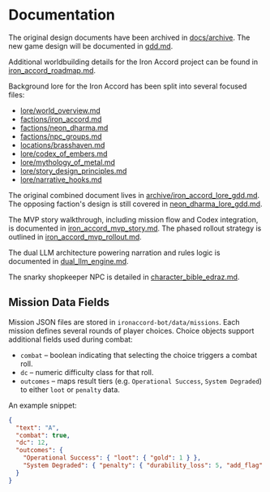# Documentation

The original design documents have been archived in [docs/archive](archive/).
The new game design will be documented in [gdd.md](gdd.md).

Additional worldbuilding details for the Iron Accord project can be found in
[iron_accord_roadmap.md](iron_accord_roadmap.md).

Background lore for the Iron Accord has been split into several focused files:
- [lore/world_overview.md](lore/world_overview.md)
- [factions/iron_accord.md](factions/iron_accord.md)
- [factions/neon_dharma.md](factions/neon_dharma.md)
- [factions/npc_groups.md](factions/npc_groups.md)
- [locations/brasshaven.md](locations/brasshaven.md)
- [lore/codex_of_embers.md](lore/codex_of_embers.md)
- [lore/mythology_of_metal.md](lore/mythology_of_metal.md)
- [lore/story_design_principles.md](lore/story_design_principles.md)
- [lore/narrative_hooks.md](lore/narrative_hooks.md)

The original combined document lives in
[archive/iron_accord_lore_gdd.md](archive/iron_accord_lore_gdd.md). The
opposing faction's design is still covered in
[neon_dharma_lore_gdd.md](neon_dharma_lore_gdd.md).

The MVP story walkthrough, including mission flow and Codex integration, is
documented in [iron_accord_mvp_story.md](iron_accord_mvp_story.md).
The phased rollout strategy is outlined in [iron_accord_mvp_rollout.md](iron_accord_mvp_rollout.md).

The dual LLM architecture powering narration and rules logic is documented in [dual_llm_engine.md](dual_llm_engine.md).

The snarky shopkeeper NPC is detailed in [character_bible_edraz.md](character_bible_edraz.md).


## Mission Data Fields

Mission JSON files are stored in `ironaccord-bot/data/missions`. Each mission defines several rounds of player choices. Choice objects support additional fields used during combat:

- `combat` – boolean indicating that selecting the choice triggers a combat roll.
- `dc` – numeric difficulty class for that roll.
- `outcomes` – maps result tiers (e.g. `Operational Success`, `System Degraded`) to either `loot` or `penalty` data.

An example snippet:

```json
{
  "text": "A",
  "combat": true,
  "dc": 12,
  "outcomes": {
    "Operational Success": { "loot": { "gold": 1 } },
    "System Degraded": { "penalty": { "durability_loss": 5, "add_flag": "Injured" } }
  }
}
```
